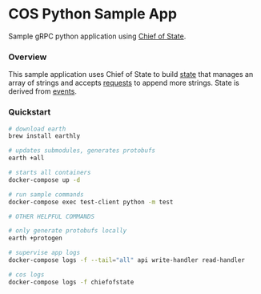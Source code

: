 # COS Python Sample App

Sample gRPC python application using [Chief of State](https://github.com/namely/chief-of-state).

### Overview

This sample application uses Chief of State to build [state](./proto/local/sample_app/state.proto) that
manages an array of strings and accepts [requests](./proto/local/sample_app/api.proto) to append more strings. State is derived from
[events](./proto/local/sample_app/events.proto).

### Quickstart

```bash
# download earth
brew install earthly

# updates submodules, generates protobufs
earth +all

# starts all containers
docker-compose up -d

# run sample commands
docker-compose exec test-client python -m test

# OTHER HELPFUL COMMANDS

# only generate protobufs locally
earth +protogen

# supervise app logs
docker-compose logs -f --tail="all" api write-handler read-handler

# cos logs
docker-compose logs -f chiefofstate
```
